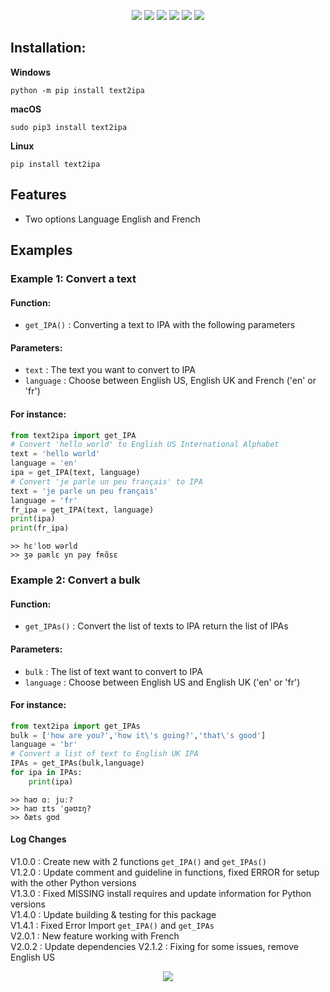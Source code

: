 <p align="center">
<img src="https://raw.githubusercontent.com/tquangsdh20/text2ipa/master/.github/logo.gif">
<img src="https://github.com/tquangsdh20/text2ipa/actions/workflows/test.yml/badge.svg?style=plastic"> <a href="https://app.codecov.io/gh/tquangsdh20/text2ipa/blob/af74004d58fb4cde15ea29b1184fc7a025ca9fc2/text2ipa/__main__.py"><img src="https://codecov.io/gh/tquangsdh20/text2ipa/branch/master/graphs/badge.svg?branch=master"></a> <img src="https://img.shields.io/pypi/implementation/text2ipa"> <img src = "https://img.shields.io/pypi/pyversions/text2ipa"> <img src="https://img.shields.io/badge/author-tquangsdh20-orange">
</p>



## Installation:

**Windows**
```
python -m pip install text2ipa
```
**macOS**
```
sudo pip3 install text2ipa
```
**Linux**
```
pip install text2ipa
```

## Features

- Two options Language English and French
  
## Examples

### Example 1: Convert a text

#### Function: 
- `get_IPA()` : Converting a text to IPA with the following parameters 

#### Parameters:

- `text` : The text you want to convert to IPA
- `language` : Choose between English US, English UK and French ('en' or 'fr')

#### For instance:

```python
from text2ipa import get_IPA
# Convert 'hello world' to English US International Alphabet
text = 'hello world'
language = 'en'
ipa = get_IPA(text, language)
# Convert 'je parle un peu français' to IPA
text = 'je parle un peu français'
language = 'fr'
fr_ipa = get_IPA(text, language)
print(ipa)
print(fr_ipa)
```
```
>> hɛˈloʊ wərld
>> ʒə paʀlɛ yn pəy fʀɑ̃sɛ
```

### Example 2: Convert a bulk

#### Function: 
- `get_IPAs()` : Convert the list of texts to IPA return the list of IPAs 

#### Parameters:

- `bulk` : The list of text want to convert to IPA
- `language` : Choose between English US and English UK ('en' or 'fr')

#### For instance:

```python
from text2ipa import get_IPAs
bulk = ['how are you?','how it\'s going?','that\'s good']
language = 'br'
# Convert a list of text to English UK IPA
IPAs = get_IPAs(bulk,language)
for ipa in IPAs:
    print(ipa)
```

```
>> haʊ ɑː juː?
>> haʊ ɪts ˈgəʊɪŋ?
>> ðæts gʊd
```

#### Log Changes

V1.0.0 : Create new with 2 functions `get_IPA()` and `get_IPAs()`  
V1.2.0 : Update comment and guideline in functions, fixed ERROR for setup with the other Python versions  
V1.3.0 : Fixed MISSING install requires and update information for Python versions  
V1.4.0 : Update building & testing for this package  
V1.4.1 : Fixed Error Import `get_IPA()` and `get_IPAs`  
V2.0.1 : New feature working with French  
V2.0.2 : Update dependencies
V2.1.2 : Fixing for some issues, remove English US

<a href="https://github.com/tquangsdh20/text2ipa"><p align="center"><img src="https://img.shields.io/badge/Github-tquangsdh20-orange?style=social&logo=github"></p></a>

